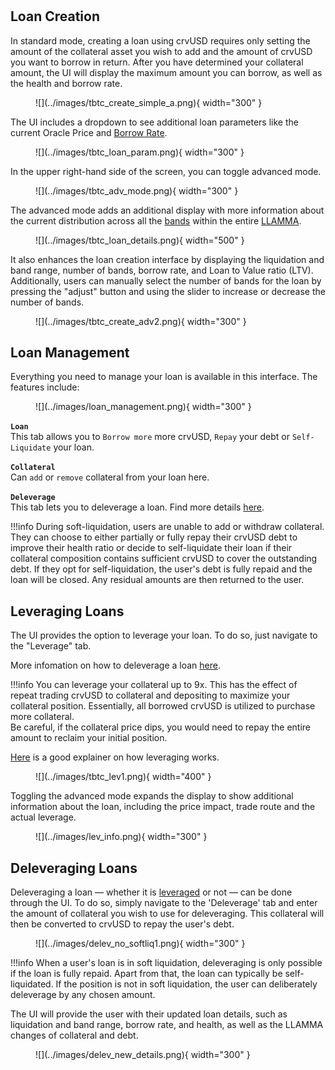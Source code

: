 <h1> </h1>

## **Loan Creation**

In standard mode, creating a loan using crvUSD requires only setting the amount of the collateral asset you wish to add and the amount of crvUSD you want to borrow in return. After you have determined your collateral amount, the UI will display the maximum amount you can borrow, as well as the health and borrow rate.

<figure markdown>
  ![](../images/tbtc_create_simple_a.png){ width="300" }
  <figcaption></figcaption>
</figure>


The UI includes a dropdown to see additional loan parameters like the current Oracle Price and [Borrow Rate](/crvusd/understanding-tokenomics#borrow-rate).

<figure markdown>
  ![](../images/tbtc_loan_param.png){ width="300" }
  <figcaption></figcaption>
</figure>


In the upper right-hand side of the screen, you can toggle advanced mode.

<figure markdown>
![](../images/tbtc_adv_mode.png){ width="300" }
<figcaption></figcaption>
</figure>


The advanced mode adds an additional display with more information about the current distribution across all the [bands](/crvusd/understanding-tokenomics#bands) within the entire [LLAMMA](/crvusd/understanding-tokenomics#llamma). 

<figure markdown>
![](../images/tbtc_loan_details.png){ width="500" }
<figcaption></figcaption>
</figure>


It also enhances the loan creation interface by displaying the liquidation and band range, number of bands, borrow rate, and Loan to Value ratio (LTV). Additionally, users can manually select the number of bands for the loan by pressing the "adjust" button and using the slider to increase or decrease the number of bands.

<figure markdown>
  ![](../images/tbtc_create_adv2.png){ width="300" }
  <figcaption></figcaption>
</figure>


## **Loan Management**

Everything you need to manage your loan is available in this interface. The features include:

<figure markdown>
  ![](../images/loan_management.png){ width="300" }
  <figcaption></figcaption>
</figure>


**`Loan`**   
This tab allows you to `Borrow more` more crvUSD, `Repay` your debt or `Self-Liquidate` your loan.

**`Collateral`**  
Can `add` or `remove` collateral from your loan here.

**`Deleverage`**   
This tab lets you to deleverage a loan. Find more details [here](#deleveraging-loans).

!!!info
    During soft-liquidation, users are unable to add or withdraw collateral. They can choose to either partially or fully repay their crvUSD debt to improve their health ratio or decide to self-liquidate their loan if their collateral composition contains sufficient crvUSD to cover the outstanding debt. If they opt for self-liquidation, the user's debt is fully repaid and the loan will be closed. Any residual amounts are then returned to the user.


## **Leveraging Loans**
The UI provides the option to leverage your loan. To do so, just navigate to the "Leverage" tab.

More infomation on how to deleverage a loan [here](#deleveraging-loans).

!!!info
    You can leverage your collateral up to 9x. This has the effect of repeat trading crvUSD to collateral and depositing to maximize your collateral position. Essentially, all borrowed crvUSD is utilized to purchase more collateral.  
    Be careful, if the collateral price dips, you would need to repay the entire amount to reclaim your initial position. 

[Here](https://curve.substack.com/p/august-15-2023-all-or-nothing) is a good explainer on how leveraging works. 

<figure markdown>
![](../images/tbtc_lev1.png){ width="400" }
<figcaption></figcaption>
</figure>

Toggling the advanced mode expands the display to show additional information about the loan, including the price impact, trade route and the actual leverage.

<figure markdown>
![](../images/lev_info.png){ width="300" }
<figcaption></figcaption>
</figure>


## **Deleveraging Loans**
Deleveraging a loan — whether it is [leveraged](../crvusd/loan-creation.md#leveraging-loans) or not — can be done through the UI. To do so, simply navigate to the 'Deleverage' tab and enter the amount of collateral you wish to use for deleveraging. This collateral will then be converted to crvUSD to repay the user's debt.

<figure markdown>
  ![](../images/delev_no_softliq1.png){ width="300" }
  <figcaption></figcaption>
</figure>


!!!info
    When a user's loan is in soft liquidation, deleveraging is only possible if the loan is fully repaid. Apart from that, the loan can typically be self-liquidated. If the position is not in soft liquidation, the user can deliberately deleverage by any chosen amount.


The UI will provide the user with their updated loan details, such as liquidation and band range, borrow rate, and health, as well as the LLAMMA changes of collateral and debt.

<figure markdown>
![](../images/delev_new_details.png){ width="300" }
  <figcaption></figcaption>
</figure>